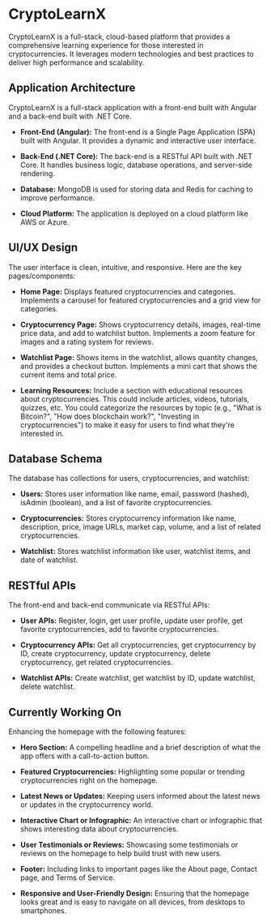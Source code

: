 # CryptoLearnX

CryptoLearnX is a full-stack, cloud-based platform that provides a comprehensive learning experience for those interested in cryptocurrencies. It leverages modern technologies and best practices to deliver high performance and scalability.

## Application Architecture

CryptoLearnX is a full-stack application with a front-end built with Angular and a back-end built with .NET Core.

- **Front-End (Angular):** The front-end is a Single Page Application (SPA) built with Angular. It provides a dynamic and interactive user interface.

- **Back-End (.NET Core):** The back-end is a RESTful API built with .NET Core. It handles business logic, database operations, and server-side rendering.

- **Database:** MongoDB is used for storing data and Redis for caching to improve performance.

- **Cloud Platform:** The application is deployed on a cloud platform like AWS or Azure.

## UI/UX Design

The user interface is clean, intuitive, and responsive. Here are the key pages/components:

- **Home Page:** Displays featured cryptocurrencies and categories. Implements a carousel for featured cryptocurrencies and a grid view for categories.

- **Cryptocurrency Page:** Shows cryptocurrency details, images, real-time price data, and add to watchlist button. Implements a zoom feature for images and a rating system for reviews.

- **Watchlist Page:** Shows items in the watchlist, allows quantity changes, and provides a checkout button. Implements a mini cart that shows the current items and total price.

- **Learning Resources:** Include a section with educational resources about cryptocurrencies. This could include articles, videos, tutorials, quizzes, etc. You could categorize the resources by topic (e.g., "What is Bitcoin?", "How does blockchain work?", "Investing in cryptocurrencies") to make it easy for users to find what they're interested in.

## Database Schema

The database has collections for users, cryptocurrencies, and watchlist:

- **Users:** Stores user information like name, email, password (hashed), isAdmin (boolean), and a list of favorite cryptocurrencies.

- **Cryptocurrencies:** Stores cryptocurrency information like name, description, price, image URLs, market cap, volume, and a list of related cryptocurrencies.

- **Watchlist:** Stores watchlist information like user, watchlist items, and date of watchlist.

## RESTful APIs

The front-end and back-end communicate via RESTful APIs:

- **User APIs:** Register, login, get user profile, update user profile, get favorite cryptocurrencies, add to favorite cryptocurrencies.

- **Cryptocurrency APIs:** Get all cryptocurrencies, get cryptocurrency by ID, create cryptocurrency, update cryptocurrency, delete cryptocurrency, get related cryptocurrencies.

- **Watchlist APIs:** Create watchlist, get watchlist by ID, update watchlist, delete watchlist.

## Currently Working On

Enhancing the homepage with the following features:

- **Hero Section:** A compelling headline and a brief description of what the app offers with a call-to-action button.

- **Featured Cryptocurrencies:** Highlighting some popular or trending cryptocurrencies right on the homepage.

- **Latest News or Updates:** Keeping users informed about the latest news or updates in the cryptocurrency world.

- **Interactive Chart or Infographic:** An interactive chart or infographic that shows interesting data about cryptocurrencies.

- **User Testimonials or Reviews:** Showcasing some testimonials or reviews on the homepage to help build trust with new users.

- **Footer:** Including links to important pages like the About page, Contact page, and Terms of Service.

- **Responsive and User-Friendly Design:** Ensuring that the homepage looks great and is easy to navigate on all devices, from desktops to smartphones.
